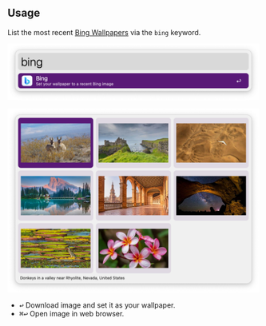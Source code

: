 ## Usage

List the most recent [Bing Wallpapers](https://bingwallpaper.microsoft.com/) via the `bing` keyword.

![Initialise wallpaper download](images/keyword.png)

![Showing bing wallpapers](images/grid.png)

* <kbd>↩</kbd> Download image and set it as your wallpaper.
* <kbd>⌘</kbd><kbd>↩</kbd> Open image in web browser.
